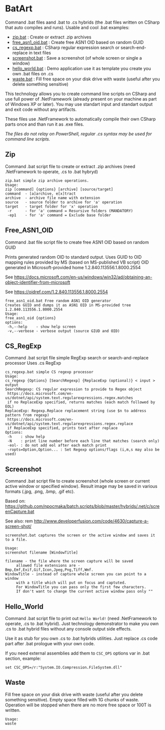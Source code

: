 # BatArt
Command .bat files aand .bat to .cs hybrids (the .bat files written on CSharp that auto compiles and runs).
Usable and cool .bat examples:

- [zip.bat](#Zip) : Create or extract .zip archives
- [free_asn1_oid.bat](#Free_ASN1_OID) : Create free ASN1 OID based on random GUID
- [cs_regexp.bat](#CS_RegExp) : CSharp regular expression search or search-end-replace in text files
- [screenshot.bat](#Screenshot) : Save a screenshot (of whole screen or single a window)
- [hello_world.bat](#Hello_World) : Demo application use it as template you create you own .bat files on .cs
- [waste.bat](#Waste) : Fill free space on your disk drive with waste (useful after you delete something sensitive)

This technology allows you to create command line scripts on CSharp and use full power of .NetFramework (already present on your machine as part of Windows XP or later). You may use standart input and standart output and exit code without any artifacts. 

These files use .NetFramework to automatically compile their own CSharp parts once and than run it as .exe files.

*The files do not relay on PowerShell, regular .cs syntax may be used for command line scripts.*

## Zip
Command .bat script file to create or extract .zip archives (need .NetFramework to operate, .cs to .bat hybryd)
```
zip.bat simple zip archive operations.
Usage:
zip [command] {options} [archive] [source/target]
command  - [a]archive, e[x]tract
archive  - archive file name with extension
source   - source folder to archive for 'a' operation
target   - target folder for 'x' operation
 -r      - for 'a' command = Resursive folders (MANDATORY)
 -ep1    - for 'a' command = Exclude base folder
```

## Free_ASN1_OID
Command .bat file script file to create free ASN1 OID based on random GUID

Prints generated random OID to standard output. 
Uses GUID to OID mapping rules provided by MS (based on MS-published VB script)
OID generated in Microsoft-provided home 1.2.840.113556.1.8000.2554

See https://docs.microsoft.com/en-us/windows/win32/ad/obtaining-an-object-identifier-from-microsoft

See https://oidref.com/1.2.840.113556.1.8000.2554

```
free_asn1_oid.bat Free random ASN1 OID generator
Creates GUID and dumps it as ASN1 OID in MS-provided tree 1.2.840.113556.1.8000.2554
Usage:
free_asn1_oid {options}
options:
 -h,--help    - show help screen
 -v,--verbose - verbose output (source GIUD and OID)
```

## CS_RegExp

Command .bat script file simple RegExp search or search-and-replace processor
Uses .cs RegExp

```
cs_regexp.bat simple CS regexp processor
Usage:
cs_regexp {Options} [SearchRegexp] {ReplaceExp (optional)} < input > output
SearchRegexp: CS regular expression to provide to Regex object
 https://docs.microsoft.com/en-us/dotnet/api/system.text.regularexpressions.regex.matches
 if no ReplaceExp specified, returns matches (each match followed by EOL)
ReplaceExp: Regexp.Replace replacement string (use $n to address pattern from regexp)
 https://docs.microsoft.com/en-us/dotnet/api/system.text.regularexpressions.regex.replace
 if ReplaceExp specified, prints text after replace
Options:
 -h    : show help
 -N    : print line number before each line that matches (search only)
 -eol- : do not add eol after each match print
 -ropts=Option,Option... : Set Regexp options/flags (i,m,s may also be used)
```

## Screenshot

Command .bat script file to create screenshot (whole screen or current active window or specified window).
Result image may be saved in various formats (.jpg, .png, .bmp, .gif etc).

Based on:
https://github.com/npocmaka/batch.scripts/blob/master/hybrids/.net/c/screenCapture.bat

See also:
rem http://www.developerfusion.com/code/4630/capture-a-screen-shot/

```
screenshot.bat captures the screen or the active window and saves it to a file.

Usage:
screenshot filename [WindowTitle]

filename - the file where the screen capture will be saved
     allowed file extensions are - Bmp,Emf,Exif,Gif,Icon,Jpeg,Png,Tiff,Wmf.
WindowTitle - instead of capture whole screen you can point to a window 
     with a title which will put on focus and captuted.
     For WindowTitle you can pass only the first few characters.
     If don't want to change the current active window pass only ""
```

## Hello_World

Command .bat script file to print out `Hello World!` (need .NetFramework to operate, .cs to .bat hybrid).
Just technology demonstrator to make you own .cs to .bat hybrid files without any console output side effects.

Use it as stub for you own .cs to .bat hybrids utilities.
Just replace .cs code part after .bat prologue with your own code. 

If you need external assemblies add them to `CSC_OPS` options var in .bat section, example: 
```
set CSC_OPS=/r:"System.IO.Compression.FileSystem.dll"
```

## Waste

Fill free space on your disk drive with waste (useful after you delete something sensitive).
Empty space filled with 1G chunks of waste.
Operation will be stopped when there are no more free space or 100T is written.

```
Usage:
waste
```



